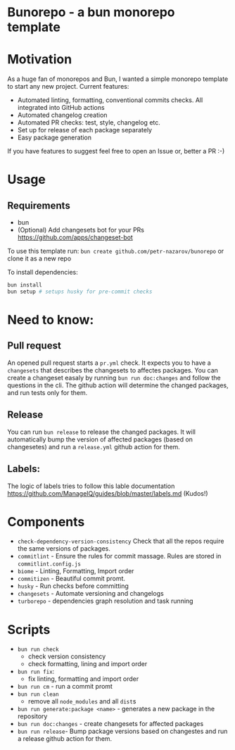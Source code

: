 # Bunorepo - a bun monorepo template

# Motivation 
As a huge fan of monorepos and Bun, I wanted a simple monorepo template to start any new project. 
Current features:
- Automated linting, formatting, conventional commits checks. All integrated into GitHub actions 
- Automated changelog creation
- Automated PR checks: test, style, changelog etc.
- Set up for release of each package separately 
- Easy package generation

If you have features to suggest feel free to open an Issue or, better a PR :-) 


# Usage 
## Requirements 
 - bun
 - (Optional) Add changesets bot for your PRs https://github.com/apps/changeset-bot

To use this template run: 
`bun create github.com/petr-nazarov/bunorepo` or clone it as a new repo

To install dependencies:
```bash
bun install
bun setup # setups husky for pre-commit checks
```

# Need to know: 
## Pull request 
An opened pull request starts a `pr.yml` check. It expects you to have a `changesets` that describes the changesets to affectes packages. You can create a changeset easaly by running `bun run doc:changes` and follow the questions in the cli.
The github action will determine the changed packages, and run tests only for them.

## Release
You can run `bun release` to release the changed packages. It will automatically bump the version of affected packages (based on changesetes) and run a `release.yml` github action for them.

## Labels: 
The logic of labels tries to follow this lable documentation https://github.com/ManageIQ/guides/blob/master/labels.md (Kudos!)

# Components 
 - `check-dependency-version-consistency` Check that all the repos require the same versions of packages.
 - `commitlint` - Ensure the rules for commit massage. Rules are stored in `commitlint.config.js` 
 - `biome` - Linting, Formatting, Import order 
 - `commitizen` - Beautiful  commit promt.
 - `husky` - Run checks before committing
 - `changesets` - Automate versioning and changelogs
 - `turborepo` - dependencies graph resolution and task running
# Scripts
 - `bun run check`
   - check version consistency 
   - check formatting, lining and import order
 - `bun run fix`:
    - fix linting, formatting and import order
 - `bun run cm` - run a commit promt
 - `bun run clean`
    - remove all `node_modules` and all `dist`s
 - `bun run generate:package <name>` - generates a new package in the repository
 - `bun run doc:changes` - create changesets for affected packages 
 - `bun run release`- Bump package versions based on changestes and run a release github action for them.
